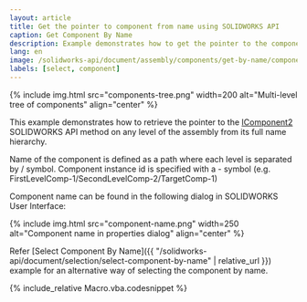 ```yaml
---
layout: article
title: Get the pointer to component from name using SOLIDWORKS API
caption: Get Component By Name
description: Example demonstrates how to get the pointer to the component at any level of the assembly from its full name
lang: en
image: /solidworks-api/document/assembly/components/get-by-name/components-tree.png
labels: [select, component]
---
```

{% include img.html src="components-tree.png" width=200 alt="Multi-level tree of components" align="center" %}

This example demonstrates how to retrieve the pointer to the [IComponent2](http://help.solidworks.com/2017/english/api/sldworksapi/solidworks.interop.sldworks~solidworks.interop.sldworks.icomponent2.html) SOLIDWORKS API method on any level of the assembly from its full name hierarchy.

Name of the component is defined as a path where each level is separated by / symbol. Component instance id is specified with a - symbol (e.g. FirstLevelComp-1/SecondLevelComp-2/TargetComp-1)

Component name can be found in the following dialog in SOLIDWORKS User Interface:

{% include img.html src="component-name.png" width=250 alt="Component name in properties dialog" align="center" %}

Refer [Select Component By Name]({{ "/solidworks-api/document/selection/select-component-by-name" | relative_url }}) example for an alternative way of selecting the component by name.

{% include_relative Macro.vba.codesnippet %}
